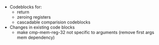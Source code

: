 - Codeblocks for:
  - return
  - zeroing registers
  - cascadable comparision codeblocks
- Changes in existing code blocks
  - make cmp-mem-reg-32 not specific to arguments (remove first args mem dependency)
